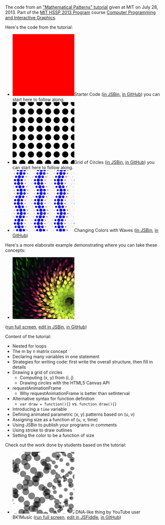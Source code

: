 The code from an ["Mathematical Patterns" tutorial](http://www.youtube.com/watch?v=P8SaZtTctKQ&feature=youtu.be) given at MIT on July 28, 2013. Part of the [MIT HSSP 2013 Program](https://esp.mit.edu/learn/HSSP/index.html) course [Computer Programming and Interactive Graphics](http://curransoft.com/interactivegraphics/?p=485).


Here's the code from the tutorial:

 * <img src="starter/starter.png"/>Starter Code ([in JSBin](http://jsbin.com/edifap/4/edit), [in GitHub](starter)) you can start here to follow along.
 * <img src="gridOfCircles/gridOfCircles.png"/>Grid of Circles ([in JSBin](http://jsbin.com/edifap/30/edit), [in GitHub](gridOfCircles)) you can start here to follow along.
 * <img src="changingColors/changingColors.png"/>Changing Colors with Waves ([in JSBin](http://jsbin.com/edifap/54/edit), [in GitHub](changingColors))

Here's a more elaborate example demonstrating where you can take these concepts:

 * <img src="circularPatterns/mathPatterns.png">
([run full screen](http://jsbin.com/urecex/36), [edit in JSBin](http://jsbin.com/urecex/31/edit), [in GitHub](circularPatterns))

Content of the tutorial:

 * Nested for loops
 * The m by n matrix concept
 * Declaring many variables in one statement
 * Strategies for writing code: first write the overall structure, then fill in details
 * Drawing a grid of circles
   * Computing (x, y) from (i, j)
   * Drawing circles with the HTML5 Canvas API
 * requestAnimationFrame
   * Why requestAnimationFrame is better than setInterval
 * Alternative syntax for function definition
   * `var draw = function(){}` vs. `function draw(){}`
 * Introducing a `time` variable
 * Defining animated parametric (x, y) patterns based on (u, v)
 * Assigning size as a function of (u, v, time)
 * Using JSBin to publish your programs in comments
 * Using stroke to draw outlines
 * Setting the color to be a function of size

Check out the work done by students based on the tutorial:

 * <img src="studentWork/bk1music/bk1music.png"/> DNA-like thing by YouTube user BK1Music ([run full screen](http://curran.github.io/screencasts/mathPatterns/studentWork/bk1music/index.html), [edit in JSFiddle](http://jsfiddle.net/B1KMusic/3wt3U/), [in GitHub](studentWork/bk1music))
